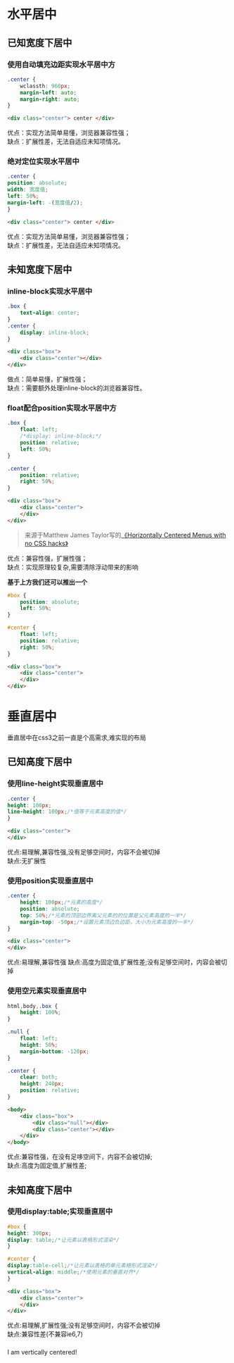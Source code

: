 # 水平居中
## 已知宽度下居中
### 使用自动填充边距实现水平居中方
```css
.center {
    wclassth: 960px;
    margin-left: auto;
    margin-right: auto;
}
```
```html
<div class="center"> center </div>
```
优点：实现方法简单易懂，浏览器兼容性强；  
缺点：扩展性差，无法自适应未知项情况。
### 绝对定位实现水平居中
```css
.center {
position: absolute;
width: 宽度值;
left: 50%;
margin-left: -(宽度值/2);
}
```
```html
<div class="center"> center </div>
```
优点：实现方法简单易懂，浏览器兼容性强；  
缺点：扩展性差，无法自适应未知项情况。
## 未知宽度下居中
### inline-block实现水平居中
```css
.box {
    text-align: center;
}
.center {
    display: inline-block;
}
```
```html
<div class="box">
    <div class="center"></div>
</div>
```
做点：简单易懂，扩展性强；  
缺点：需要额外处理inline-block的浏览器兼容性。
### float配合position实现水平居中方
```css
.box {
    float: left;
    /*display: inline-block;*/
    position: relative;
    left: 50%;
}

.center {
    position: relative;
    right: 50%;
}
```
```html
<div class="box">
    <div class="center">
    </div>
</div>
```
> 来源于Matthew James Taylor写的[《Horizontally Centered Menus with no CSS hacks》](http://matthewjamestaylor.com/blog/beautiful-css-centered-menus-no-hacks-full-cross-browser-support#)

优点：兼容性强，扩展性强；  
缺点：实现原理较复杂,需要清除浮动带来的影响

**基于上方我们还可以推出一个**
```css
#box {
    position: absolute;
    left: 50%;
}

#center {
    float: left;
    position: relative; 
    right: 50%;
}
```
```html
<div class="box">
    <div class="center">
    </div>
</div>
```
# 垂直居中
垂直居中在css3之前一直是个高需求,难实现的布局
## 已知高度下居中
### 使用line-height实现垂直居中
```css
.center {
height: 100px;
line-height: 100px;/*值等于元素高度的值*/
}
```
```html
<div class="center">
</div>
```
优点:易理解,兼容性强,没有足够空间时，内容不会被切掉  
缺点:无扩展性
### 使用position实现垂直居中
```css
.center {
    height: 100px;/*元素的高度*/
    position: absolute;
    top: 50%;/*元素的顶部边界离父元素的的位置是父元素高度的一半*/
    margin-top: -50px;/*设置元素顶边负边距，大小为元素高度的一半*/
}
```
```html
<div class="center">
</div>
```
优点:易理解,兼容性强
缺点:高度为固定值,扩展性差;没有足够空间时，内容会被切掉  
### 使用空元素实现垂直居中
```css
html,body,.box {
    height: 100%;
}

.null {
    float: left;
    height: 50%;
    margin-bottom: -120px;
}

.center {
    clear: both;
    height: 240px;
    position: relative;
}
```
```html
<body>
    <div class="box">
        <div class="null"></div>
        <div class="center"></div>
    </div>
</body>
```
优点:兼容性强，在没有足哆空间下，内容不会被切掉;  
缺点:高度为固定值,扩展性差;

## 未知高度下居中
### 使用display:table;实现垂直居中

```css
#box {
height: 300px;
display: table;/*让元素以表格形式渲染*/
}

#center {
display:table-cell;/*让元素以表格的单元素格形式渲染*/
vertical-align: middle;/*使用元素的垂直对齐*/
}
```
```html
<div class="box">
    <div class="center">
    </div>
</div>
```
优点:易理解,扩展性强;没有足够空间时，内容不会被切掉  
缺点:兼容性差(不兼容ie6,7)  
### 
<div id="parent">
    <div id="vertically_center">
        <p>I am vertically centered!</p>
    </div>
<div id="extra"><!-- ie comment --></div>
</div>
